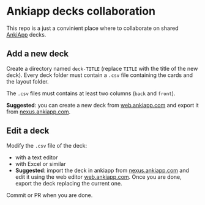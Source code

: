 # Ankiapp decks collaboration

This repo is a just a convinient place where to collaborate on shared [AnkiApp](https://ankiapp.com) decks.

## Add a new deck

Create a directory named `deck-TITLE` (replace `TITLE` with the title of the new deck). Every deck folder must contain a `.csv` file containing the cards and the layout folder.

The `.csv` files must contains at least two columns (`back` and `front`).

**Suggested**: you can create a new deck from [web.ankiapp.com](https://web.ankiapp.com) and export it from [nexus.ankiapp.com](https://nexus.ankiapp.com).

## Edit a deck

Modify the `.csv` file of the deck:

  - with a text editor
  - with Excel or similar
  - **Suggested**: import the deck in ankiapp from [nexus.ankiapp.com](https://nexus.ankiapp.com) and edit it using the web editor [web.ankiapp.com](https://web.ankiapp.com). Once you are done, export the deck replacing the current one.

Commit or PR when you are done.


